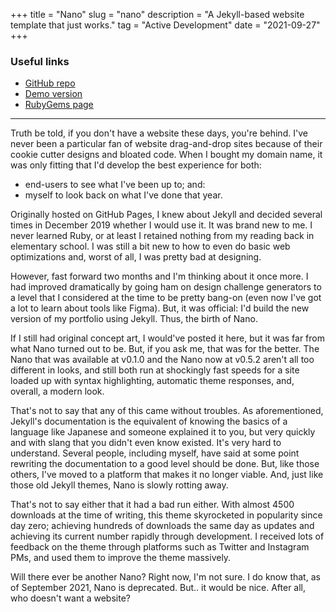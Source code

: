 +++
title = "Nano"
slug = "nano"
description = "A Jekyll-based website template that just works."
tag = "Active Development"
date = "2021-09-27"
+++

### Useful links
- [GitHub repo](https://github.com/doamatto/nano)
- [Demo version](https://git.doamatto.xyz/nano)
- [RubyGems page](https://rubygems.org/gems/nano-theme)

---

Truth be told, if you don't have a website these days, you're behind. I've never been a particular fan of website drag-and-drop sites because of their cookie cutter designs and bloated code. When I bought my domain name, it was only fitting that I'd develop the best experience for both:
- end-users to see what I've been up to; and:
- myself to look back on what I've done that year.

Originally hosted on GitHub Pages, I knew about Jekyll and decided several times in December 2019 whether I would use it. It was brand new to me. I never learned Ruby, or at least I retained nothing from my reading back in elementary school. I was still a bit new to how to even do basic web optimizations and, worst of all, I was pretty bad at designing.

However, fast forward two months and I'm thinking about it once more. I had improved dramatically by going ham on design challenge generators to a level that I considered at the time to be pretty bang-on (even now I've got a lot to learn about tools like Figma). But, it was official: I'd build the new version of my portfolio using Jekyll. Thus, the birth of Nano.

If I still had original concept art, I would've posted it here, but it was far from what Nano turned out to be. But, if you ask me, that was for the better. The Nano that was available at v0.1.0 and the Nano now at v0.5.2 aren't all too different in looks, and still both run at shockingly fast speeds for a site loaded up with syntax highlighting, automatic theme responses, and, overall, a modern look.

That's not to say that any of this came without troubles. As aforementioned, Jekyll's documentation is the equivalent of knowing the basics of a language like Japanese and someone explained it to you, but very quickly and with slang that you didn't even know existed. It's very hard to understand. Several people, including myself, have said at some point rewriting the documentation to a good level should be done. But, like those others, I've moved to a platform that makes it no longer viable. And, just like those old Jekyll themes, Nano is slowly rotting away.

That's not to say either that it had a bad run either. With almost 4500 downloads at the time of writing, this theme skyrocketed in popularity since day zero; achieving hundreds of downloads the same day as updates and achieving its current number rapidly through development. I received lots of feedback on the theme through platforms such as Twitter and Instagram PMs, and used them to improve the theme massively.

Will there ever be another Nano? Right now, I'm not sure. I do know that, as of September 2021, Nano is deprecated. But.. it would be nice. After all, who doesn't want a website?
